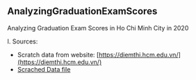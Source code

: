 ## AnalyzingGraduationExamScores
Analyzing Graduation Exam Scores in Ho Chi Minh City in 2020

I. Sources:
- Scratch data from website: [https://diemthi.hcm.edu.vn/](https://diemthi.hcm.edu.vn/)
- [Scrached Data file](https://drive.google.com/drive/u/2/folders/1WwiELEOS-aQvi0jzLmfWq5ysPUvFRCln)